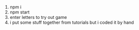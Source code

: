1. npm i
2. npm start
3. enter letters to try out game
4. i put some stuff together from tutorials but i coded it by hand